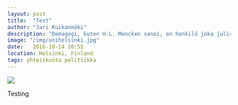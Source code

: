 ```yaml
---
layout: post
title:  "Test"
author: "Jari Kuikanmäki"
description: "Demagogi, kuten H.L. Mencken sanoi, on henkilö joka julistaa doktriineja joiden tietää olevan epätosia, ihmisille joiden tietää olevan idiootteja. Mutta sitten on vielä yliopistoprofessorit."
image: "/img/unihelsinki.jpg"
date:   2016-10-14 10:55
location: Helsinki, Finland
tags: yhteiskunta politiikka
---
```


<div class="post-image">
<img src="{{ "/img/unihelsinki.jpg" | prepend: site.baseurl }}">
</div>

<p>Testing</p>